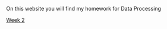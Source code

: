 On this website you will find my homework for Data Processing

[Week 2](https://pleunbis.github.io/Data_Processing/Homework/Week-2/temperatures.html)
